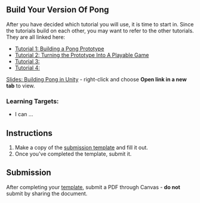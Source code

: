 [//]: # ( <p><iframe src="https://douglasurner.github.io/GDP2/units/1/assignments/U1.1-pong-in-unity/b-build/" width="100%" height="666px"></iframe></p> )

## Build Your Version Of Pong

[slides]: #
[template]: #

After you have decided which tutorial you will use, it is time to start in. Since the tutorials build on each other, you may want to refer to the other tutorials. They are all linked here:

* [Tutorial 1: Building a Pong Prototype][tutorial1]
* [Tutorial 2: Turning the Prototype Into A Playable Game][tutorial2]
* [Tutorial 3: ][tutorial3]
* [Tutorial 4: ][tutorial4]

[tutorial1]: https://douglasurner.github.io/GDP2/units/1/assignments/U1.1-pong-in-unity/b-build/level-1/Tutorial-1/tutorial-1
[tutorial2]: https://douglasurner.github.io/GDP2/units/1/assignments/U1.1-pong-in-unity/b-build/level-2/Tutorial-2/tutorial-2
[tutorial3]: #
[tutorial4]: #

[Slides: Building Pong in Unity][slides] - right-click and choose **Open link in a new tab** to view.

### Learning Targets:

* I can ...

## Instructions

1. Make a copy of the [submission template][template] and fill it out.
1. Once you've completed the template, submit it.

## Submission

After completing your [template][], submit a PDF through Canvas - **do not** submit by sharing the document.
